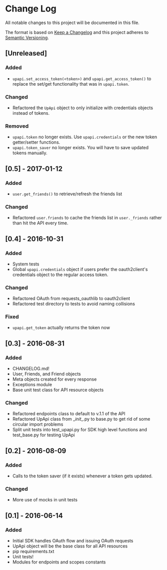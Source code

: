 # Change Log
All notable changes to this project will be documented in this file.

The format is based on [Keep a Changelog](http://keepachangelog.com/) 
and this project adheres to [Semantic Versioning](http://semver.org/).

## [Unreleased]
### Added
- ```upapi.set_access_token(<token>)``` and ```upapi.get_access_token()``` to replace the set/get functionality that was in ```upapi.token```.

### Changed
- Refactored the ```UpApi``` object to only initialize with credentials objects instead of tokens.

### Removed
- ```upapi.token``` no longer exists. Use ```upapi.credentials``` or the new token getter/setter functions.
- ```upapi.token_saver``` no longer exists. You will have to save updated tokens manually.

## [0.5] - 2017-01-12
### Added
- ```user.get_friends()``` to retrieve/refresh the friends list

### Changed
- Refactored ```user.friends``` to cache the friends list in ```user._friends``` rather than hit the API every time.

## [0.4] - 2016-10-31
### Added
- System tests
- Global ```upapi.credentials``` object if users prefer the oauth2client's credentials object to the regular access token.

### Changed
- Refactored OAuth from requests_oauthlib to oauth2client
- Refactored test directory to tests to avoid naming collisions

### Fixed
- ```upapi.get_token``` actually returns the token now

## [0.3] - 2016-08-31
### Added
- CHANGELOG.md!
- User, Friends, and Friend objects
- Meta objects created for every response
- Exceptions module
- Base unit test class for API resource objects

### Changed
- Refactored endpoints class to default to v.1.1 of the API
- Refactored UpApi class from \__init__.py to base.py to get rid of some circular import problems
- Split unit tests into test_upapi.py for SDK high level functions and test_base.py for testing UpApi


## [0.2] - 2016-08-09
### Added
- Calls to the token saver (if it exists) whenever a token gets updated.

### Changed
- More use of mocks in unit tests

## [0.1] - 2016-06-14
### Added
- Initial SDK handles OAuth flow and issuing OAuth requests
- UpApi object will be the base class for all API resources
- pip requirements.txt
- Unit tests!
- Modules for endpoints and scopes constants
